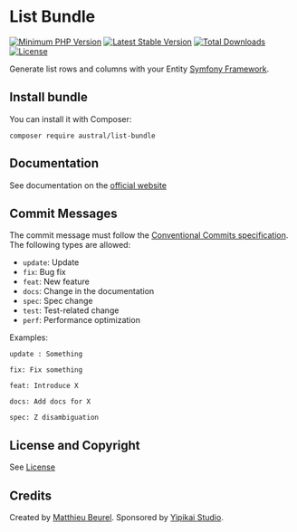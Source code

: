 # List Bundle

[![Minimum PHP Version](https://img.shields.io/badge/php-%3E%3D%207.4-8892BF.svg)](https://php.net/)
[![Latest Stable Version](https://img.shields.io/packagist/v/austral/list-bundle.svg)](https://packagist.org/packages/austral/list-bundle)
[![Total Downloads](https://poser.pugx.org/austral/list-bundle/downloads.svg)](https://packagist.org/packages/austral/list-bundle)
[![License](https://poser.pugx.org/austral/list-bundle/license.svg)](https://packagist.org/packages/austral/list-bundle)

Generate list rows and columns with your Entity [Symfony Framework](https://symfony.com).

## Install bundle

You can install it with Composer:

```
composer require austral/list-bundle
```

## Documentation
See documentation on the [official website](https://austral.dev/bundles/list-bundle)

## Commit Messages

The commit message must follow the [Conventional Commits specification](https://www.conventionalcommits.org/).
The following types are allowed:

* `update`: Update
* `fix`: Bug fix
* `feat`: New feature
* `docs`: Change in the documentation
* `spec`: Spec change
* `test`: Test-related change
* `perf`: Performance optimization

Examples:

    update : Something

    fix: Fix something

    feat: Introduce X

    docs: Add docs for X

    spec: Z disambiguation

## License and Copyright
See [License](https://austral.dev/en/license)

## Credits
Created by [Matthieu Beurel](https://www.mbeurel.com). Sponsored by [Yipikai Studio](https://yipikai.studio).


